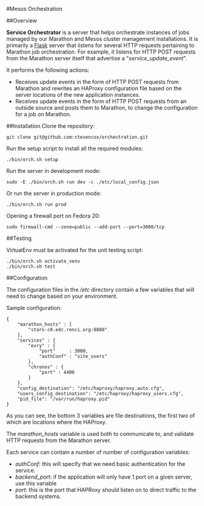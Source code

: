 #Mesos Orchestration

##Overview

**Service Orchestrator** is a server that helps orchestrate instances
of jobs managed by our Marathon and Mesos cluster management installations.
It is primarily a [Flask](http://flask.pocoo.org/) server that listens for
several HTTP requests pertaining to Marathon job orchestration.  For example,
it listens for HTTP POST requests from the Marathon server itself that
advertise a "*service_update_event*".

It performs the following actions:
 * Receives update events in the form of HTTP POST requests from Marathon and rewrites an HAProxy configuration file based on the server locations of the new application instances.
 * Receives update events in the form of HTTP POST requests from an outside source and posts them to Marathon, to change the configuration for a job on Marathon.

##Installation
Clone the repository:
```
git clone git@github.com:stevencox/orchestration.git
```
Run the setup script to install all the required modules:
```
./bin/orch.sh setup
```
Run the server in development mode:
```
sudo -E ./bin/orch.sh run dev -c ./etc/local_config.json
```
Or run the server in production mode:
```
./bin/orch.sh run prod
```
Opening a firewall port on Fedora 20:
```
sudo firewall-cmd --zone=public --add-port --port=3000/tcp
```

##Testing

VirtualEnv must be activated for the unit testing script:
```
./bin/orch.sh activate_venv
./bin/orch.sh test
```

##Configuration

The configuration files in the */etc* directory contain a few variables that will
need to change based on your environment.

Sample configuration:
```
{
    "marathon_hosts" : [
        "stars-c0.edc.renci.org:8080"
    ],
    "services" : {
        "evry" : {
            "port"     : 3000,
            "authConf" : "site_users"
        },
        "chronos" : {
            "port" : 4400
        }
    },
    "config_destination": "/etc/haproxy/haproxy.auto.cfg",
    "users_config_destination": "/etc/haproxy/haproxy_users.cfg",
    "pid_file": "/var/run/haproxy.pid"
}
```
As you can see, the bottom 3 variables are file destinations, the first two of which
are locations where the HAProxy.

The *marathon_hosts* variable is used both to communicate to, and validate HTTP requests
from the Marathon server.

Each service can contain a number of number of configuration variables:
 * *authConf*: this will specify that we need basic authentication for the service.
 * *backend_port*: if the application will only have 1 port on a given server, use this variable
 * *port*: this is the port that HAPRoxy should listen on to direct traffic to the backend systems.
